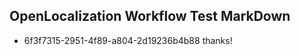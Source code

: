 ## OpenLocalization Workflow Test MarkDown
* 6f3f7315-2951-4f89-a804-2d19236b4b88 thanks!

<!--HONumber=Jul16_HO3-->


